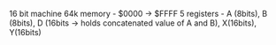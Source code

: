 16 bit machine
64k memory - $0000 -> $FFFF
5 registers - A (8bits), B (8bits), D (16bits -> holds concatenated value of A and B), X(16bits), Y(16bits)